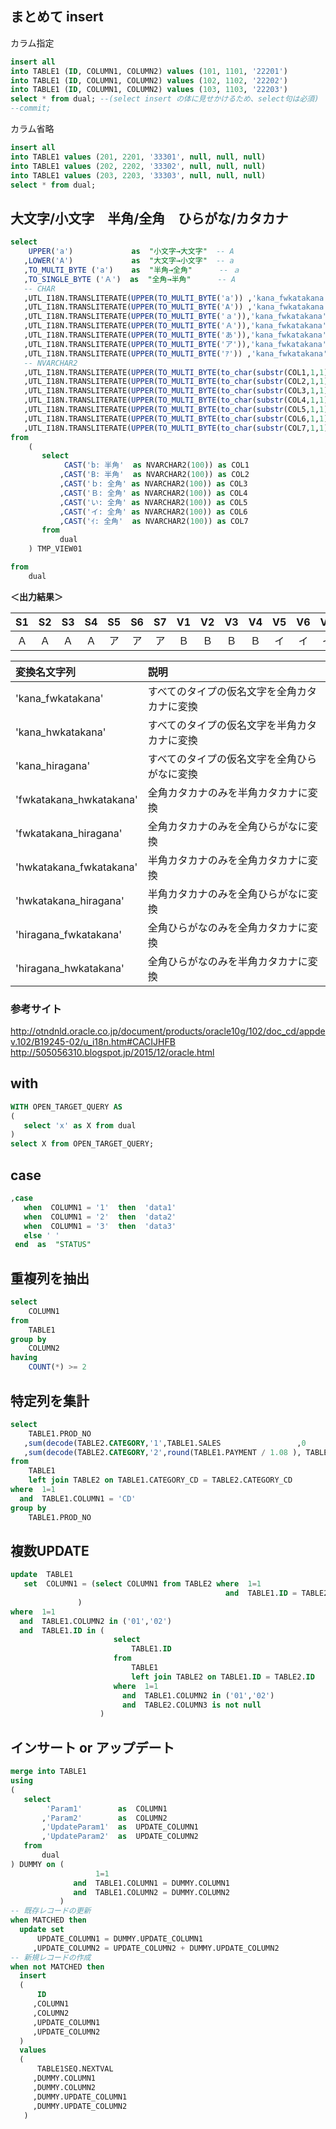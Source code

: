 ## まとめて insert

カラム指定
```sql
insert all
into TABLE1 (ID, COLUMN1, COLUMN2) values (101, 1101, '22201')
into TABLE1 (ID, COLUMN1, COLUMN2) values (102, 1102, '22202')
into TABLE1 (ID, COLUMN1, COLUMN2) values (103, 1103, '22203')
select * from dual; --(select insert の体に見せかけるため、select句は必須)
--commit;
```

カラム省略
```sql
insert all
into TABLE1 values (201, 2201, '33301', null, null, null)
into TABLE1 values (202, 2202, '33302', null, null, null)
into TABLE1 values (203, 2203, '33303', null, null, null)
select * from dual;
```


## 大文字/小文字　半角/全角　ひらがな/カタカナ
```sql
select
    UPPER('a')             as  "小文字→大文字"  -- A
   ,LOWER('A')             as  "大文字→小文字"  -- a
   ,TO_MULTI_BYTE ('a')    as  "半角→全角"      -- ａ
   ,TO_SINGLE_BYTE ('Ａ')  as  "全角→半角"      -- A
   -- CHAR
   ,UTL_I18N.TRANSLITERATE(UPPER(TO_MULTI_BYTE('a')) ,'kana_fwkatakana') as S1 -- 半角:a
   ,UTL_I18N.TRANSLITERATE(UPPER(TO_MULTI_BYTE('A')) ,'kana_fwkatakana') as S2 -- 半角:A
   ,UTL_I18N.TRANSLITERATE(UPPER(TO_MULTI_BYTE('ａ')),'kana_fwkatakana') as S3 -- 全角:ａ
   ,UTL_I18N.TRANSLITERATE(UPPER(TO_MULTI_BYTE('Ａ')),'kana_fwkatakana') as S4 -- 全角:Ａ
   ,UTL_I18N.TRANSLITERATE(UPPER(TO_MULTI_BYTE('あ')),'kana_fwkatakana') as S5 -- 全角:あ
   ,UTL_I18N.TRANSLITERATE(UPPER(TO_MULTI_BYTE('ア')),'kana_fwkatakana') as S6 -- 全角:ア
   ,UTL_I18N.TRANSLITERATE(UPPER(TO_MULTI_BYTE('ｱ')) ,'kana_fwkatakana') as S7 -- 半角:ｱ
   -- NVARCHAR2
   ,UTL_I18N.TRANSLITERATE(UPPER(TO_MULTI_BYTE(to_char(substr(COL1,1,1)))),'kana_fwkatakana') as V1 -- 半角:b
   ,UTL_I18N.TRANSLITERATE(UPPER(TO_MULTI_BYTE(to_char(substr(COL2,1,1)))),'kana_fwkatakana') as V2 -- 半角:B
   ,UTL_I18N.TRANSLITERATE(UPPER(TO_MULTI_BYTE(to_char(substr(COL3,1,1)))),'kana_fwkatakana') as V3 -- 全角:ｂ
   ,UTL_I18N.TRANSLITERATE(UPPER(TO_MULTI_BYTE(to_char(substr(COL4,1,1)))),'kana_fwkatakana') as V4 -- 全角:Ｂ
   ,UTL_I18N.TRANSLITERATE(UPPER(TO_MULTI_BYTE(to_char(substr(COL5,1,1)))),'kana_fwkatakana') as V5 -- 全角:い
   ,UTL_I18N.TRANSLITERATE(UPPER(TO_MULTI_BYTE(to_char(substr(COL6,1,1)))),'kana_fwkatakana') as V6 -- 全角:イ
   ,UTL_I18N.TRANSLITERATE(UPPER(TO_MULTI_BYTE(to_char(substr(COL7,1,1)))),'kana_fwkatakana') as V7 -- 半角:ｲ
from
    (
       select
            CAST('b: 半角'  as NVARCHAR2(100)) as COL1
           ,CAST('B: 半角'  as NVARCHAR2(100)) as COL2
           ,CAST('ｂ: 全角' as NVARCHAR2(100)) as COL3
           ,CAST('Ｂ: 全角' as NVARCHAR2(100)) as COL4
           ,CAST('い: 全角' as NVARCHAR2(100)) as COL5
           ,CAST('イ: 全角' as NVARCHAR2(100)) as COL6
           ,CAST('ｲ: 全角'  as NVARCHAR2(100)) as COL7
       from
           dual
    ) TMP_VIEW01

from
    dual
```
**＜出力結果＞**    

| S1 | S2 | S3 | S4 | S5 | S6 | S7 | V1 | V2 | V3 | V4 | V5 | V6 | V7 |
|:--:|:--:|:--:|:--:|:--:|:--:|:--:|:--:|:--:|:--:|:--:|:--:|:--:|:--:|
| Ａ | Ａ | Ａ | Ａ | ア | ア | ア | Ｂ | Ｂ | Ｂ | Ｂ | イ | イ | イ |


|    変換名文字列           |      説明                                      |
|:--------------------------|:-----------------------------------------------|
|  'kana_fwkatakana'        |  すべてのタイプの仮名文字を全角カタカナに変換  |
|  'kana_hwkatakana'        |  すべてのタイプの仮名文字を半角カタカナに変換  |
|  'kana_hiragana'          |  すべてのタイプの仮名文字を全角ひらがなに変換  |
|  'fwkatakana_hwkatakana'  |  全角カタカナのみを半角カタカナに変換          |
|  'fwkatakana_hiragana'    |  全角カタカナのみを全角ひらがなに変換          |
|  'hwkatakana_fwkatakana'  |  半角カタカナのみを全角カタカナに変換          |
|  'hwkatakana_hiragana'    |  半角カタカナのみを全角ひらがなに変換          |
|  'hiragana_fwkatakana'    |  全角ひらがなのみを全角カタカナに変換          |
|  'hiragana_hwkatakana'    |  全角ひらがなのみを半角カタカナに変換          |


### 参考サイト
http://otndnld.oracle.co.jp/document/products/oracle10g/102/doc_cd/appdev.102/B19245-02/u_i18n.htm#CACIJHFB    
http://505056310.blogspot.jp/2015/12/oracle.html

## with
```sql
WITH OPEN_TARGET_QUERY AS 
(
   select 'x' as X from dual
)
select X from OPEN_TARGET_QUERY;
```

## case
```sql
,case
   when  COLUMN1 = '1'  then  'data1'
   when  COLUMN1 = '2'  then  'data2'
   when  COLUMN1 = '3'  then  'data3'
   else ' '
 end  as  "STATUS"
```

## 重複列を抽出
```sql
select
    COLUMN1
from
    TABLE1
group by
    COLUMN2
having 
    COUNT(*) >= 2
```

## 特定列を集計
```sql
select               
    TABLE1.PROD_NO         
   ,sum(decode(TABLE2.CATEGORY,'1',TABLE1.SALES                 ,0              ))  as  SALES
   ,sum(decode(TABLE2.CATEGORY,'2',round(TABLE1.PAYMENT / 1.08 ), TABLE1.PAYMENT))  as  PAYMENT
from                 
    TABLE1             
    left join TABLE2 on TABLE1.CATEGORY_CD = TABLE2.CATEGORY_CD
where  1=1
  and  TABLE1.COLUMN1 = 'CD'
group by
    TABLE1.PROD_NO
```


## 複数UPDATE
```sql
update  TABLE1
   set  COLUMN1 = (select COLUMN1 from TABLE2 where  1=1 
                                                and  TABLE1.ID = TABLE2.ID
               )
where  1=1
  and  TABLE1.COLUMN2 in ('01','02')
  and  TABLE1.ID in (
                       select
                           TABLE1.ID
                       from
                           TABLE1
                           left join TABLE2 on TABLE1.ID = TABLE2.ID
                       where  1=1
                         and  TABLE1.COLUMN2 in ('01','02')
                         and  TABLE2.COLUMN3 is not null
                    )
```


## インサート or アップデート
```sql
merge into TABLE1
using
(
   select
        'Param1'        as  COLUMN1
       ,'Param2'        as  COLUMN2
       ,'UpdateParam1'  as  UPDATE_COLUMN1
       ,'UpdateParam2'  as  UPDATE_COLUMN2
   from
       dual
) DUMMY on (
                   1=1
              and  TABLE1.COLUMN1 = DUMMY.COLUMN1
              and  TABLE1.COLUMN2 = DUMMY.COLUMN2
           )
-- 既存レコードの更新
when MATCHED then
  update set
      UPDATE_COLUMN1 = DUMMY.UPDATE_COLUMN1
     ,UPDATE_COLUMN2 = UPDATE_COLUMN2 + DUMMY.UPDATE_COLUMN2
-- 新規レコードの作成
when not MATCHED then
  insert
  (
      ID
     ,COLUMN1
     ,COLUMN2
     ,UPDATE_COLUMN1
     ,UPDATE_COLUMN2
  )
  values
  (
      TABLE1SEQ.NEXTVAL
     ,DUMMY.COLUMN1
     ,DUMMY.COLUMN2
     ,DUMMY.UPDATE_COLUMN1
     ,DUMMY.UPDATE_COLUMN2
   )
```
